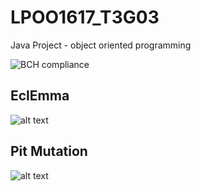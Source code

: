 # LPOO1617_T3G03

Java Project - object oriented programming

![BCH compliance](https://bettercodehub.com/edge/badge/luisnmartins/LPOO1617_T3G03?token=862f0ba8b48bee0b02c4e77b6627c0334f4f5e1e)

## EclEmma

![alt text](https://github.com/luisnmartins/LPOO1617_T3G03/blob/master/C02/ScreenShots/EclEmmaTest.png)


## Pit Mutation

![alt text](https://github.com/luisnmartins/LPOO1617_T3G03/blob/master/C02/ScreenShots/PITMutationTest.png)
